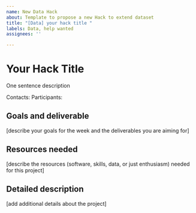 ```yaml
---
name: New Data Hack
about: Template to propose a new Hack to extend dataset
title: "[Data] your hack title "
labels: Data, help wanted
assignees: ''

---
```


# Your Hack Title

One sentence description

Contacts:
Participants:

## Goals and deliverable
[describe your goals for the week and the deliverables you are aiming for]

## Resources needed
[describe the resources (software, skills, data, or just enthusiasm) needed for this project]
  
## Detailed description
[add additional details  about the project]
